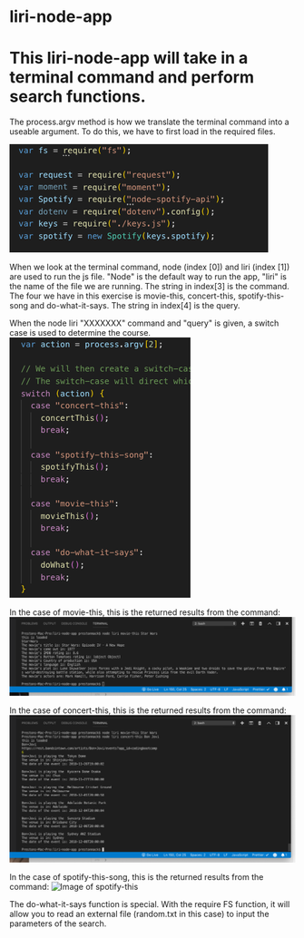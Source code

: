 # liri-node-app

# This liri-node-app will take in a terminal command and perform search functions. 
  The process.argv method is how we translate the terminal command into a useable argument.
  To do this, we have to first load in the required files. 

![Image of required files](/images/requiredFiles.png)



When we look at the terminal command, node (index [0])  and liri (index [1]) are used to run the js file. 
"Node" is the default way to run the app, "liri" is the name of the file we are running. 
The string in index[3] is the command. The four we have in this exercise is movie-this, concert-this, spotify-this-song and do-what-it-says.
The string in index[4] is the query. 

When the node liri "XXXXXXX" command and "query" is given, a switch case is used to determine the course.
![Image of switch](/images/switch.png)


In the case of movie-this, this is the returned results from the command:
![Image of movie-this](/images/movie-This.png)


In the case of concert-this, this is the returned results from the command:
![Image of concert-this](/images/concert.This.png)


In the case of spotify-this-song, this is the returned results from the command:
![Image of spotify-this](/images/.spotify.png)


The do-what-it-says function is special.
With the require FS function, it will allow you to read an external file (random.txt in this case) to input the parameters of the search.



